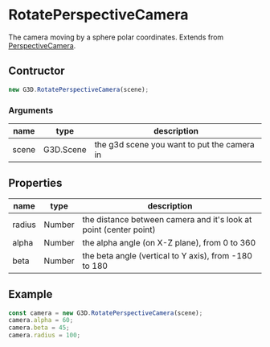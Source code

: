 # RotatePerspectiveCamera

The camera moving by a sphere polar coordinates. Extends from [PerspectiveCamera](./PerspectiveCamera).

## Contructor

```javascript
new G3D.RotatePerspectiveCamera(scene);
```

### Arguments

| name  | type      | description                                 |
| ----- | --------- | ------------------------------------------- |
| scene | G3D.Scene | the g3d scene you want to put the camera in |

## Properties

| name   | type   | description                                                       |
| ------ | ------ | ----------------------------------------------------------------- |
| radius | Number | the distance between camera and it's look at point (center point) |
| alpha  | Number | the alpha angle (on X-Z plane), from 0 to 360                     |
| beta   | Number | the beta angle (vertical to Y axis), from -180 to 180             |

## Example

```javascript
const camera = new G3D.RotatePerspectiveCamera(scene);
camera.alpha = 60;
camera.beta = 45;
camera.radius = 100;
```